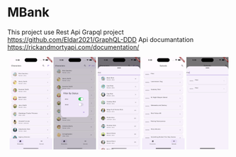 # MBank

This project use Rest Api
Grapql project https://github.com/Eldar2021/GraphQL-DDD
Api documantation https://rickandmortyapi.com/documentation/

<p align="center">
  <img src="mbank/doc/1.png" width="19%" />
  <img src="mbank/doc/2.png" width="19%" />
  <img src="mbank/doc/4.png" width="19%" />
  <img src="mbank/doc/5.png" width="19%" />
  <img src="mbank/doc/7.png" width="19%" />
</p>
